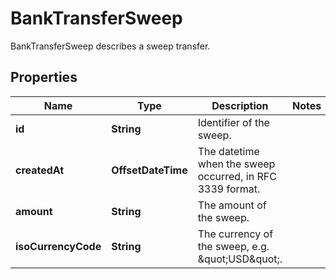 

# BankTransferSweep

BankTransferSweep describes a sweep transfer.

## Properties

| Name | Type | Description | Notes |
|------------ | ------------- | ------------- | -------------|
|**id** | **String** | Identifier of the sweep. |  |
|**createdAt** | **OffsetDateTime** | The datetime when the sweep occurred, in RFC 3339 format. |  |
|**amount** | **String** | The amount of the sweep. |  |
|**isoCurrencyCode** | **String** | The currency of the sweep, e.g. \&quot;USD\&quot;. |  |



